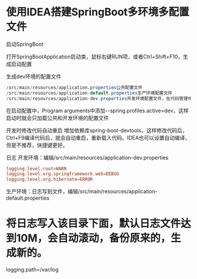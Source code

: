 # 使用IDEA搭建SpringBoot多环境多配置文件

启动SpringBoot

打开SpringBootApplication启动类，鼠标右键RUN项，或者Ctrl+Shift+F10，生成启动配置

生成dev环境的配置文件

```java
/src/main/resources/application.properties公共配置文件 
/src/main/resources/application-default.properties生产环境配置文件 
/src/main/resources/application-dev.properties开发环境配置文件，在代码管理中排除，不提交 
```

在启动配置中，Program arguments中添加--spring.profiles.active=dev，这样启动时就会只加载公共和开发环境的配置文件

开发时修改代码自动重启
增加依赖库spring-boot-devtools，这样修改代码后，Ctrl+F9编译代码后，就会自动重启，重新载入代码。IDEA也可以设置自动编译，但是不推荐，快捷键更好。

日志
开发环境：编辑/src/main/resources/application-dev.properties

```conf
logging.level.root=WARN
logging.level.org.springframework.web=DEBUG
logging.level.org.hibernate=ERROR
```

生产环境：日志写到文件，编辑/src/main/resources/application-default.properties

# 将日志写入该目录下面，默认日志文件达到10M，会自动滚动，备份原来的，生成新的。
logging.path=/var/log
